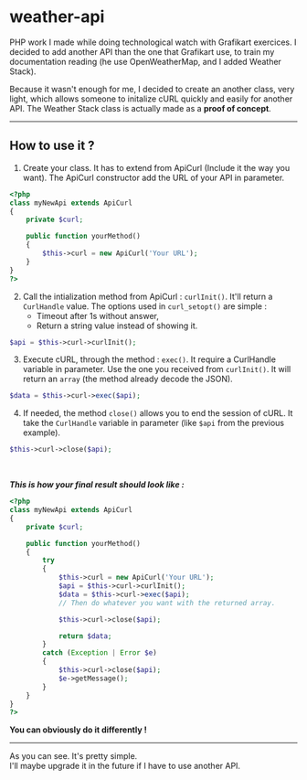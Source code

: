 # weather-api 

PHP work I made while doing technological watch with Grafikart exercices.
I decided to add another API than the one that Grafikart use, to train my documentation reading (he use OpenWeatherMap, and I added Weather Stack).

Because it wasn't enough for me, I decided to create an another class, very light, which allows someone to initalize cURL quickly and easily for another API.
The Weather Stack class is actually made as a **proof of concept**.

***

## How to use it ?

1. Create your class. It has to extend from ApiCurl (Include it the way you want).
The ApiCurl constructor add the URL of your API in parameter.

```php
<?php
class myNewApi extends ApiCurl
{
    private $curl;

    public function yourMethod()
    {
        $this->curl = new ApiCurl('Your URL');
    }
}
?>
```

2. Call the intialization method from ApiCurl : `curlInit()`. It'll return a `CurlHandle` value. The options used in `curl_setopt()` are simple :
    * Timeout after 1s without answer,
    * Return a string value instead of showing it.

```php
$api = $this->curl->curlInit();
```

3. Execute cURL, through the method : `exec()`. It require a CurlHandle variable in parameter. Use the one you received from `curlInit()`. It will return an `array` (the method already decode the JSON).

```php
$data = $this->curl->exec($api);
```

4. If needed, the method `close()` allows you to end the session of cURL. It take the `CurlHandle` variable in parameter (like `$api` from the previous example).
```php
$this->curl->close($api);
```
<br>

***This is how your final result should look like :***

```php
<?php
class myNewApi extends ApiCurl
{
    private $curl;

    public function yourMethod()
    {
        try
        {
            $this->curl = new ApiCurl('Your URL');
            $api = $this->curl->curlInit();
            $data = $this->curl->exec($api);
            // Then do whatever you want with the returned array.

            $this->curl->close($api); 

            return $data;
        }
        catch (Exception | Error $e)
        {
            $this->curl->close($api);
            $e->getMessage();
        }
    }
}
?>
```
**You can obviously do it differently !**

***

As you can see. It's pretty simple. <br>
I'll maybe upgrade it in the future if I have to use another API.